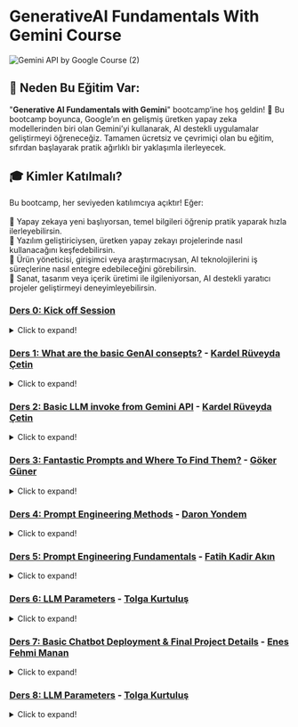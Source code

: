 # GenerativeAI Fundamentals With Gemini Course

![Gemini API by Google Course (2)](https://github.com/user-attachments/assets/a3800fae-9201-4f8d-a111-b424ad1cb135)

## 🤔 Neden Bu Eğitim Var:

"**Generative AI Fundamentals with Gemini**" bootcamp’ine hoş geldin! 🚀 Bu bootcamp boyunca, Google’ın en gelişmiş üretken yapay zeka modellerinden biri olan Gemini’yi kullanarak, AI destekli uygulamalar geliştirmeyi öğreneceğiz. Tamamen ücretsiz ve çevrimiçi olan bu eğitim, sıfırdan başlayarak pratik ağırlıklı bir yaklaşımla ilerleyecek.

## 🎓 Kimler Katılmalı?
Bu bootcamp, her seviyeden katılımcıya açıktır! Eğer: <br>
<br>
🔹 Yapay zekaya yeni başlıyorsan, temel bilgileri öğrenip pratik yaparak hızla ilerleyebilirsin. <br>
🔹 Yazılım geliştiriciysen, üretken yapay zekayı projelerinde nasıl kullanacağını keşfedebilirsin. <br>
🔹 Ürün yöneticisi, girişimci veya araştırmacıysan, AI teknolojilerini iş süreçlerine nasıl entegre edebileceğini görebilirsin. <br>
🔹 Sanat, tasarım veya içerik üretimi ile ilgileniyorsan, AI destekli yaratıcı projeler geliştirmeyi deneyimleyebilirsin. <br>

### [Ders 0: Kick off Session](https://www.youtube.com/watch?v=l5L4D3K4LgA)
<details>
<summary>Click to expand!</summary>

- [Whatsapp iletişim kanalı](https://chat.whatsapp.com/G1qSkvfs0rn3ZJPYoFCqiW)
- [DMG Data Science Awesome Reposu](https://github.com/Developer-MultiGroup/DMG-Data-Science-Awesome)

</details>

### [Ders 1: What are the basic GenAI consepts?](https://www.youtube.com/watch?v=B-tTRvuMvH8) - [Kardel Rüveyda Çetin](https://github.com/KardelRuveyda)
<details>
<summary>Click to expand!</summary>

📌 [Excalidraw Board linki](https://excalidraw.com/#json=OscvNmwivJCwDPA8-rNM0,R_ZqH-I1Bko11virdxoqTw)

📂 Datasets bulabileceğiniz kaynaklar : 
- [Hugging Face Datasets](https://huggingface.co/datasets) 
- [Kaggle Datasets](https://www.kaggle.com/datasets)

📚 Derste önerilen kaynaklar:
- 📖 [Prompting Guide](https://www.promptingguide.ai/tr)  
- 📖 [OpenAI .NET Türkçe Kitap](https://kardelruveyda.github.io/openai-dotnet-turkish-book/#/)  
- 🛠️ [BotBuilder V4 - Visual Studio Marketplace](https://marketplace.visualstudio.com/items?itemName=BotBuilder.botbuilderv4)  

👥 **Kardel Hanım'ın topluluğu:**  
- [YouTube - The Coderverse](https://www.youtube.com/@thecoderverse/)


</details>


### [Ders 2: Basic LLM invoke from Gemini API](https://www.youtube.com/watch?v=oWlaMUcOWYM) - [Kardel Rüveyda Çetin](https://github.com/KardelRuveyda)
<details>
<summary>Click to expand!</summary>

📂 **Derste kodlanan projenin reposu**  
- 🔗 [Gemini DevMultiGroup Example](https://github.com/KardelRuveyda/gemini-devmultigroup-example)  

🗝️ **Google AI Studio API Key Alma**  
- 🔗 [Google AI Studio API Key](https://aistudio.google.com/apikey)  

🤖 **Gemini ve LangChain kullanarak RAG tabanlı chatbot geliştirme**  
- 🔗 [Medium - Gemini ve LangChain ile RAG Chatbot](https://ruveydakardelcetin.medium.com/gemini-ve-langchain-kullanarak-rag-ile-chatbot-geli%C5%9Ftirme-c6b6b03ad854)  

🎯 **Reinforcement Learning Derinlemesine Analiz**  
- 🔗 [Medium - Reinforcement Learning Analizi](https://ruveydakardelcetin.medium.com/reinforcement-learningin-derinlemesine-analizi-%C3%B6d%C3%BCllerle-dolu-%C3%B6%C4%9Frenme-maceras%C4%B1-20c2a46a1c76)  

⚖️ **Chatbot geliştirme: .NET vs LangChain karşılaştırması**  
- 🔗 [SpeakerDeck - .NET vs LangChain](https://speakerdeck.com/kardelruveyda/try-both-and-choose-your-side-chatbot-development-with-net-vs-langchain?slide=20)  

🔎 **Tavily Search entegrasyonu ile bilgi erişimi**  
- 🔗 [LangChain - Tavily Search Entegrasyonu](https://python.langchain.com/docs/integrations/tools/tavily_search/)  

🔗 **Google Gemini API ve LangChain entegrasyonu**  
- 🔗 [Google Gemini API Docs](https://ai.google.dev/gemini-api/docs?hl=tr)  

🧠 **ReAct Tekniği ile gelişmiş prompt mühendisliği**  
- 🔗 [Prompting Guide - ReAct Tekniği](https://www.promptingguide.ai/techniques/react)  

📜 **Transformer makalesi**  
- 🔗 [Attention is All You Need (Arxiv)](https://arxiv.org/pdf/1706.03762)  



</details>


### [Ders 3: Fantastic Prompts and Where To Find Them?](https://www.youtube.com/watch?v=jZbjJo8YxQg) - [Göker Güner](https://github.com/gokerguner)
<details>
<summary>Click to expand!</summary>

🎭 **Derste kullanılan kaynakların reposu**  
- 🔗 [Fantastic Prompts & Where to Find Them](https://github.com/gokerguner/devmultigroup-gemini-bootcamp)  
  *Youtube kanalımızda gerçekleştirdiğimiz canlı yayında gösterdiğim kodların reposu*  

📊 **Speaker Deck Sunum**  
- 🔗 [Speaker Deck Sunum](https://speakerdeck.com/gokerguner/fantastic-prompts-and-where-to-find-them)  
  *Sunum Linki*  

📂 **Google AI Studio Prompt Galerisi**  
- 🔗 [Google AI Studio Prompt Galerisi](https://aistudio.google.com/gallery)  
  *AI Studio üzerinde kullanabileceğiniz örnek promptların yer aldığı bölüm*  

🛠️ **PromptPerfect**  
- 🔗 [PromptPerfect](https://promptperfect.jina.ai/interactive)  
  *Promptlarınızı daha düzgün yazmanıza olanak tanıyan bir yardımcı araç*  

📜 **Google Developers Prompt Engineering Guide**  
- 🔗 [Google Developers Prompt Engineering Guide](https://developers.google.com/machine-learning/resources/prompt-eng)  
  *Google'ın Developerlar için hazırladığı Prompt Engineering dokümanı*  

☁️ **Google Cloud Prompt Engineering Guide**  
- 🔗 [Google Cloud Prompt Engineering Guide](https://cloud.google.com/discover/what-is-prompt-engineering?hl=tr)  
  *Google Cloud'un Prompt Engineering dokümanı*  

🧠 **Google Vertex AI Prompt Design Guide**  
- 🔗 [Google Vertex AI Prompt Design Guide](https://cloud.google.com/vertex-ai/generative-ai/docs/learn/prompts/introduction-prompt-design)  
  *Google'ın Uçtan Uca Cloud ML Platformu Vertex AI'ın Prompt dokümanı*  

🎯 **Open AI Prompt Engineering Best Practices**  
- 🔗 [Open AI Prompt Engineering Best Practices](https://help.openai.com/en/articles/10032626-prompt-engineering-best-practices-for-chatgpt)  
  *Open AI'ın Prompt Engineering Dokümanı*  

🌀 **Claude Unclear Prompt Example Artifact**  
- 🔗 [Claude Unclear Prompt Example Artifact](https://claude.site/artifacts/c85e8b54-028a-4c13-89c5-5c915ec3e4e2)  
  *Altıgen İçinde Dönen Top (Yerçekimsiz)*  

⚖️ **Claude Clear Prompt Example Artifact**  
- 🔗 [Claude Clear Prompt Example Artifact](https://claude.site/artifacts/92e1552b-9256-4164-acc6-5c0c70479e96)  
  *Altıgen İçinde Dönen Top (Yerçekimi ve Sürtünme Dahil)*  

📌 **Claude SaaS Main Page Artifact**  
- 🔗 [Claude SaaS Main Page Artifact](https://claude.site/artifacts/a17acb45-5ffc-4a57-8cf4-34a65dbd41a5)  
  *SaaS ürünü Ana Sayfa Örneği*  

🤖 **Open AI Prompt Examples**  
- 🔗 [Open AI Prompt Examples](https://platform.openai.com/docs/examples)  
  *Open AI Örnek Promptlar*  

🔎 **Open AI Prompt Techniques for Reasoning Models**  
- 🔗 [Open AI Prompt Techniques for Reasoning Models](https://platform.openai.com/docs/guides/reasoning-best-practices#how-to-prompt-reasoning-models-effectively)  
  *Open AI'dan Reasoning Modelleri için Prompt Engineering Kılavuzu*  

📝 **Artifact Examples From Claude**  
- 🔗 [Artifact Examples From Claude](https://madewithclaude.com/)  
  *Claude'dan Örnek Promptlar ve Çıktıları*  

🆓 **Free For Developers**  
- 🔗 [Free For Developers](https://free-for.dev/#/)  
  *Tamamen veya Kısmen Ücretsiz API, Yazılım Araçları vb. binlerce kaynağın olduğu bir developer platformu*  

📂 **Anthropic Prompt Engineering Examples**  
- 🔗 [Anthropic Prompt Engineering Examples](https://github.com/anthropics/courses/tree/b4f26aedef55e06ad5eead5de83985249d1fab2f/prompt_engineering_interactive_tutorial/Anthropic%201P)  
  *Anthropic Prompt Engineering Örnekleri Github Reposu*  

🚀 **Cursor.New**  
- 🔗 [Cursor.New](https://www.cursor.new/project)  
  *Bir Türk geliştirici tarafından yapılan, projeleriniz için Cursor Rules oluşturmada size rehberlik edecek bir yardımcı araç*  


</details>

### [Ders 4: Prompt Engineering Methods](https://www.youtube.com/watch?v=-lLNMt_JU_4) - [Daron Yondem](https://github.com/daronyondem)
<details>
<summary>Click to expand!</summary>

📂 **Ders İçeriğine Ait Kod Örnekleri**  
- 🔗 [Ders İçeriğine Ait Kod Örnekleri](https://github.com/daronyondem/codesamples/tree/main/OpenAI/prompt-engineering)  
  *Daron Yöndem'in Prompt Engineering dersine ait kod örnekleri*  

🎥 **Retrieval Augmented Generation'a Giriş**  
- 🔗 [Retrieval Augmented Generation'a Giriş (YouTube)](https://www.youtube.com/watch?v=WUxksE41woY)  
  *Retrieval-Augmented Generation (RAG) tekniğine giriş videosu*  

🎥 **Sıfırdan Azure OpenAI**  
- 🔗 [Sıfırdan Azure OpenAI (YouTube)](https://www.youtube.com/watch?v=J09R0Z5cjA8)  
  *Azure OpenAI'yi sıfırdan kurma ve kullanma rehberi*  

🎥 **Epic AI Dev 2023 - PromptFlow Session**  
- 🔗 [Epic AI Dev 2023 - PromptFlow Session (YouTube)](https://www.youtube.com/watch?v=4z-3SkV5av8)  
  *PromptFlow ile AI iş akışlarını yönetmeye dair kapsamlı bir sunum*  




</details>


### [Ders 5: Prompt Engineering Fundamentals](https://www.youtube.com/watch?v=OSSe1fzhXnw) - [Fatih Kadir Akın](https://github.com/f)
<details>
<summary>Click to expand!</summary>

📌 **LLM'lerin Çalışma Mekanizmasını Görselleştiren Kaynak**  
- 🔗 [LLM Viz TR](https://llm-viz-tr.vercel.app/)  
  *LLM'lerin nasıl çalıştığına dair kapsamlı bir görselleştirme sunan site*  

📌 **FKA Awesome ChatGPT Prompt Reposu**  
- 🔗 [Awesome ChatGPT Prompts](https://github.com/f/awesome-chatgpt-prompts)  
  *ChatGPT için en iyi prompt örneklerini içeren repo*  

📌 **Prompt Reposunun Web Sitesi**  
- 🔗 [Prompts.chat](https://prompts.chat/)  
  *Hazır ve optimize edilmiş prompt örneklerini keşfetmek için site*  

📌 **Fatih Kadir Akın'ın Takip Ettiği Reddit Sayfaları**  
- 🔗 [r/coding](https://www.reddit.com/r/coding/)  
- 🔗 [r/databases](https://www.reddit.com/r/databases/)  
- 🔗 [r/programming](https://www.reddit.com/r/programming/)  
- 🔗 [r/browsers](https://www.reddit.com/r/browsers/)  
- 🔗 [r/dataisbeautiful](https://www.reddit.com/r/dataisbeautiful/)  
- 🔗 [r/javascript](https://www.reddit.com/r/javascript/)  
- 🔗 [r/technology](https://www.reddit.com/r/technology/)  

📌 **Güncel Teknoloji Haberlerini Takip Etmek İçin**  
- 🔗 [Hacker News](https://news.ycombinator.com/)  
  *Teknoloji dünyasındaki en güncel haberleri takip edebileceğiniz platform*  


</details>


### [Ders 6: LLM Parameters](https://www.youtube.com/watch?v=yRraDgrZees) - [Tolga Kurtuluş](https://github.com/tolgakurtuluss)
<details>
<summary>Click to expand!</summary>

📂 **Tolga Hoca'nın Derste Yazdığı Notebook ve Kaynaklar**  
- 🔗 [GitHub Sunum ve Notebook](https://github.com/tolgakurtuluss/gemini_api_sunum)  
  *Tolga Kurtluluş’un Gemini API dersine ait kod örnekleri ve kaynaklar*  

🌍 **Gemini Teknolojileri Hakkında Bilgi Alabileceğiniz Site**  
- 🔗 [Google DeepMind - Gemini](https://deepmind.google/technologies/gemini/)  
  *Google DeepMind tarafından geliştirilen Gemini modelleri hakkında detaylı bilgiler*  

📊 **Yapay Zeka ve Model Analizleri**  
- 🔗 [Artificial Analysis](https://artificialanalysis.ai/)  
  *Yapay zeka ve büyük dil modelleri üzerine detaylı analizler*  

💡 **Google AI Studio ile Prompt Geliştirme**  
- 🔗 [Google AI Studio - Yeni Chat](https://aistudio.google.com/prompts/new_chat)  
  *Google AI Studio üzerinde yeni bir sohbet başlatıp prompt geliştirme ortamı*  

📚 **Google AI Geliştirici Kaynakları**  
- 🔗 [Google AI Developer](https://ai.google.dev/)  
  *Google AI tarafından geliştiricilere sunulan kaynaklar ve API dokümantasyonu*  

📖 **Gemini API Cookbook ve Örnek Kullanımlar**  
- 🔗 [Gemini API Cookbook](https://ai.google.dev/gemini-api/cookbook)  
  *Gemini API ile geliştirme yaparken kullanılabilecek örnekler ve rehberler*  

🔄 **cURL Komutlarını Farklı Dillere Çevirme Aracı**  
- 🔗 [cURL Converter](https://curlconverter.com/)  
  *cURL komutlarını Python, JavaScript ve diğer dillere dönüştürmek için araç*  

🎥 **LLM Ne Der? YouTube Videosu**  
- 🔗 [LLM Ne Der? - YouTube](https://www.youtube.com/watch?v=ba7jV79qmZU&t=1s)  
  *Büyük dil modellerinin nasıl çalıştığını anlatan kapsamlı bir sunum*  


</details>


### [Ders 7: Basic Chatbot Deployment & Final Project Details](https://www.youtube.com/watch?v=3if2pvH8JzA) - [Enes Fehmi Manan](https://github.com/enesmanan)
<details>
<summary>Click to expand!</summary>




</details>

### [Ders 8: LLM Parameters](https://www.youtube.com/watch?v=yRraDgrZees) - [Tolga Kurtuluş](https://github.com/tolgakurtuluss)
<details>
<summary>Click to expand!</summary>




</details>

